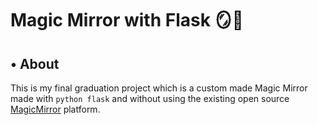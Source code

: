 # Magic Mirror with Flask 🪞🔮

## • About

This is my final graduation project which is a custom made Magic Mirror made with ``python flask`` and without using the existing open source [MagicMirror](https://github.com/MichMich/MagicMirror) platform. 